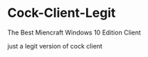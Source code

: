 # Cock-Client-Legit
The Best Miencraft Windows 10 Edition Client

just a legit version of cock client
